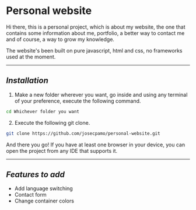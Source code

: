 # **Personal website**

Hi there, this is a personal project, which is about my website, the one that contains some information about me, portfolio, a better way to contact me and of course, a way to grow my knowledge.

The website's been built on pure javascript, html and css, no frameworks used at the moment.

---

## *Installation*

1. Make a new folder wherever you want, go inside and using any terminal of your preference, execute the following command.

```bash
cd Whichever folder you want
```
2. Execute the following git clone.

```bash
git clone https://github.com/josecpamo/personal-website.git
```

And there you go! If you have at least one browser in your device, you can open the project from any IDE that supports it.

---

## *Features to add*

* Add language switching
* Contact form
* Change container colors
